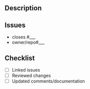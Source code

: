 ## Description
<!-- Adition information & context -->


## Issues
<!-- Issues this MR will address -->
 - closes #___
 - owner/repo#___

## Checklist
<!-- Complete this checklist after creating the MR -->
 - [ ] Linked issues
 - [ ] Reviewed changes
 - [ ] Updated comments/documentation
